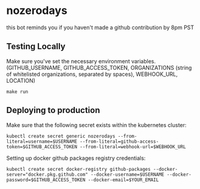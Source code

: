 # nozerodays

this bot reminds you if you haven't made a github contribution by 8pm PST


## Testing Locally
Make sure you've set the necessary environment variables. (GITHUB_USERNAME,
GITHUB_ACCESS_TOKEN, ORGANIZATIONS (string of whitelisted organizations,
separated by spaces), WEBHOOK_URL, LOCATION)
```
make run
```

## Deploying to production
Make sure that the following secret exists within the kubernetes cluster:
```
kubectl create secret generic nozerodays --from-literal=username=$USERNAME --from-literal=github-access-token=$GITHUB_ACCESS_TOKEN --from-literal=webhook-url=$WEBHOOK_URL
```

Setting up docker github packages registry credentials:
```
kubectl create secret docker-registry github-packages --docker-server="docker.pkg.github.com" --docker-username=$USERNAME --docker-password=$GITHUB_ACCESS_TOKEN --docker-email=$YOUR_EMAIL
```
